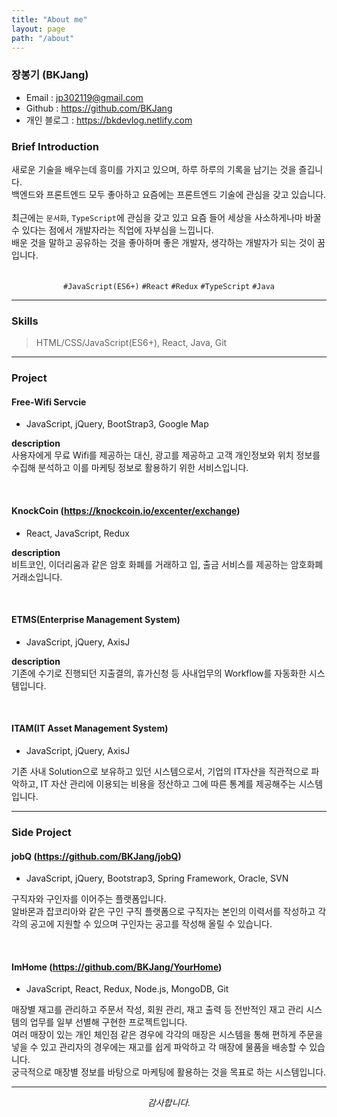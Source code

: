 ```yaml
---
title: "About me"
layout: page
path: "/about"
---
```


### 장봉기 (BKJang)

- Email : jp302119@gmail.com
- Github : https://github.com/BKJang
- 개인 블로그 : https://bkdevlog.netlify.com

### Brief Introduction

새로운 기술을 배우는데 흥미를 가지고 있으며, 하루 하루의 기록을 남기는 것을 즐깁니다. <br/>백엔드와 프론트엔드 모두 좋아하고 요즘에는 프론트엔드 기술에 관심을 갖고 있습니다.<br/><br/>최근에는 `문서화`, `TypeScript`에 관심을 갖고 있고 요즘 들어 세상을 사소하게나마 바꿀 수 있다는 점에서 개발자라는 직업에 자부심을 느낍니다.<br/>
배운 것을 말하고 공유하는 것을 좋아하며 좋은 개발자, 생각하는 개발자가 되는 것이 꿈입니다.<br/><br/>


<div align="center">

`#JavaScript(ES6+)` `#React` `#Redux` `#TypeScript` `#Java` 

</div>

---

### Skills

> HTML/CSS/JavaScript(ES6+), React, Java, Git

---

### Project

#### Free-Wifi Servcie

- JavaScript, jQuery, BootStrap3, Google Map

**description** <br/>사용자에게 무료 Wifi를 제공하는 대신, 광고를 제공하고 고객 개인정보와 위치 정보를 수집해 분석하고 이를 마케팅 정보로 활용하기 위한 서비스입니다.

<br/>

#### KnockCoin (https://knockcoin.io/excenter/exchange)

- React, JavaScript, Redux

**description**<br/> 비트코인, 이더리움과 같은 암호 화폐를 거래하고 입, 출금 서비스를 제공하는 암호화폐 거래소입니다.

<br/>

#### ETMS(Enterprise Management System)

- JavaScript, jQuery, AxisJ

**description**<br/>  기존에 수기로 진행되던 지출결의, 휴가신청 등 사내업무의 Workflow를 자동화한 시스템입니다.  

<br/>

#### ITAM(IT Asset Management System)

- JavaScript, jQuery, AxisJ

기존 사내 Solution으로 보유하고 있던 시스템으로서, 기업의 IT자산을 직관적으로 파악하고, IT 자산 관리에 이용되는 비용을 정산하고 그에 따른 통계를 제공해주는 시스템입니다.

---

### Side Project

#### jobQ (https://github.com/BKJang/jobQ)

- JavaScript, jQuery, Bootstrap3, Spring Framework, Oracle, SVN

구직자와 구인자를 이어주는 플랫폼입니다. <br/>알바몬과 잡코리아와 같은 구인 구직 플랫폼으로 구직자는 본인의 이력서를 작성하고 각각의 공고에 지원할 수 있으며 구인자는 공고를 작성해 올릴 수 있습니다.

<br/>

#### ImHome (https://github.com/BKJang/YourHome)

- JavaScript, React, Redux, Node.js, MongoDB, Git

매장별 재고를 관리하고 주문서 작성, 회원 관리, 재고 출력 등 전반적인 재고 관리 시스템의 업무를 일부 선별해 구현한 프로젝트입니다.<br/>여러 매장이 있는 개인 체인점 같은 경우에 각각의 매장은 시스템을 통해 편하게 주문을 넣을 수 있고 관리자의 경우에는 재고를 쉽게 파악하고 각 매장에 물품을 배송할 수 있습니다. <br/>궁극적으로 매장별 정보를 바탕으로 마케팅에 활용하는 것을 목표로 하는 시스템입니다.

---

<div align="center">

_감사합니다._

</div>
